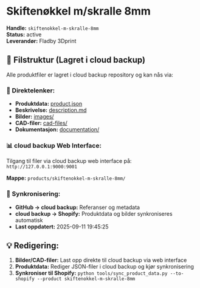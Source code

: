 # Skiftenøkkel m/skralle 8mm

**Handle:** `skiftenokkel-m-skralle-8mm`  
**Status:** active  
**Leverandør:** Fladby 3Dprint

## 📁 Filstruktur (Lagret i cloud backup)

Alle produktfiler er lagret i cloud backup repository og kan nås via:

### 🔗 Direktelenker:
- **Produktdata:** [product.json](http://127.0.0.1:9000/products/skiftenokkel-m-skralle-8mm/product.json)
- **Beskrivelse:** [description.md](http://127.0.0.1:9000/products/skiftenokkel-m-skralle-8mm/description.md)
- **Bilder:** [images/](http://127.0.0.1:9000/products/skiftenokkel-m-skralle-8mm/images/)
- **CAD-filer:** [cad-files/](http://127.0.0.1:9000/products/skiftenokkel-m-skralle-8mm/cad-files/)
- **Dokumentasjon:** [documentation/](http://127.0.0.1:9000/products/skiftenokkel-m-skralle-8mm/documentation/)

### 📊 cloud backup Web Interface:
Tilgang til filer via cloud backup web interface på:
`http://127.0.0.1:9000:9001`

**Mappe:** `products/skiftenokkel-m-skralle-8mm/`

### 🔄 Synkronisering:
- **GitHub → cloud backup:** Referanser og metadata
- **cloud backup → Shopify:** Produktdata og bilder synkroniseres automatisk
- **Last oppdatert:** 2025-09-11 19:45:25

## 💡 Redigering:
1. **Bilder/CAD-filer:** Last opp direkte til cloud backup via web interface
2. **Produktdata:** Rediger JSON-filer i cloud backup og kjør synkronisering
3. **Synkroniser til Shopify:** `python tools/sync_product_data.py --to-shopify --product skiftenokkel-m-skralle-8mm`
